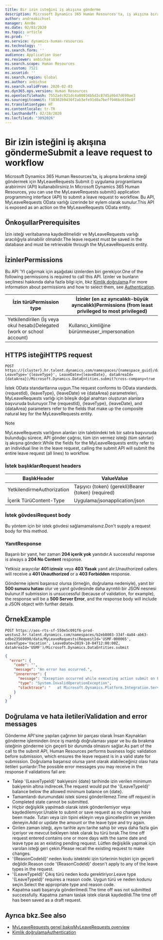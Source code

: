 ```yaml
---
title: Bir izin isteğini iş akışına gönderme
description: Microsoft Dynamics 365 Human Resources'ta, iş akışına bırakma isteği göndermek için MyLeaveRequests Submit () uygulama programlama arabirimini (API) kullanabilirsiniz.
author: andreabichsel
manager: AnnBe
ms.date: 02/03/2020
ms.topic: article
ms.prod: ''
ms.service: dynamics-human-resources
ms.technology: ''
ms.search.form: ''
audience: Application User
ms.reviewer: anbichse
ms.search.scope: Human Resources
ms.custom: 7521
ms.assetid: ''
ms.search.region: Global
ms.author: anbichse
ms.search.validFrom: 2020-02-03
ms.dyn365.ops.version: Human Resources
ms.openlocfilehash: 7552a4c921dc4a88034b5d2c87d5a9b47d699ae3
ms.sourcegitcommit: f38302b9430f2ab3efe91d0a7beff946bc610e8f
ms.translationtype: HT
ms.contentlocale: tr-TR
ms.lasthandoff: 02/28/2020
ms.locfileid: "3092026"
---
```

# <a name="submit-a-leave-request-to-workflow"></a><span data-ttu-id="86b9f-103">Bir izin isteğini iş akışına gönderme</span><span class="sxs-lookup"><span data-stu-id="86b9f-103">Submit a leave request to workflow</span></span>

<span data-ttu-id="86b9f-104">Microsoft Dynamics 365 Human Resources'ta, iş akışına bırakma isteği göndermek için MyLeaveRequests Submit () uygulama programlama arabirimini (API) kullanabilirsiniz.</span><span class="sxs-lookup"><span data-stu-id="86b9f-104">In Microsoft Dynamics 365 Human Resources, you can use the MyLeaveRequests submit() application programming interface (API) to submit a leave request to workflow.</span></span> <span data-ttu-id="86b9f-105">Bu API, MyLeaveRequests OData varlığı üzerinde bir eylem olarak sunulur.</span><span class="sxs-lookup"><span data-stu-id="86b9f-105">This API is exposed as an action on the MyLeaveRequests OData entity.</span></span>

## <a name="prerequisites"></a><span data-ttu-id="86b9f-106">Önkoşullar</span><span class="sxs-lookup"><span data-stu-id="86b9f-106">Prerequisites</span></span>

<span data-ttu-id="86b9f-107">İzin isteği veritabanına kaydedilmelidir ve MyLeaveRequests varlığı aracılığıyla alınabilir olmalıdır.</span><span class="sxs-lookup"><span data-stu-id="86b9f-107">The leave request must be saved in the database and must be retrievable through the MyLeaveRequests entity.</span></span>

## <a name="permissions"></a><span data-ttu-id="86b9f-108">İzinler</span><span class="sxs-lookup"><span data-stu-id="86b9f-108">Permissions</span></span>

<span data-ttu-id="86b9f-109">Bu API 'YI çağırmak için aşağıdaki izinlerden biri gerekiyor.</span><span class="sxs-lookup"><span data-stu-id="86b9f-109">One of the following permissions is required to call this API.</span></span> <span data-ttu-id="86b9f-110">İzinler ve bunların seçilmesi hakkında daha fazla bilgi için, bkz [Kimlik doğrulama](hr-developer-api-authentication.md).</span><span class="sxs-lookup"><span data-stu-id="86b9f-110">For more information about permissions and how to select them, see [Authentication](hr-developer-api-authentication.md).</span></span>

| <span data-ttu-id="86b9f-111">İzin türü</span><span class="sxs-lookup"><span data-stu-id="86b9f-111">Permission type</span></span>                    | <span data-ttu-id="86b9f-112">İzinler (en az ayrıcalıklı-büyük ayrıcalıklı)</span><span class="sxs-lookup"><span data-stu-id="86b9f-112">Permissions (from least privileged to most privileged)</span></span> |
|------------------------------------|--------------------------------------------------------|
| <span data-ttu-id="86b9f-113">Yetkilendirilen (İş veya okul hesabı)</span><span class="sxs-lookup"><span data-stu-id="86b9f-113">Delegated (work or school account)</span></span> | <span data-ttu-id="86b9f-114">Kullanıcı\_kimliğine bürünme</span><span class="sxs-lookup"><span data-stu-id="86b9f-114">user\_impersonation</span></span>                                    |

## <a name="https-request"></a><span data-ttu-id="86b9f-115">HTTPS isteği</span><span class="sxs-lookup"><span data-stu-id="86b9f-115">HTTPS request</span></span>

<!-- { "blockType": "ignored" } -->
```HTTP
POST https://{cluster}.hr.talent.dynamics.com/namespaces/{namespace_guid}/data/MyLeaveRequests(RequestId='{requestId}', LeaveType='{leaveType}', LeaveDate={leaveDate}, dataAreaId={dataArea})/Microsoft.Dynamics.DataEntities.submit?cross-company=true
```

<span data-ttu-id="86b9f-116">İstek OData standartlarına uygun.</span><span class="sxs-lookup"><span data-stu-id="86b9f-116">The request conforms to OData standards.</span></span> <span data-ttu-id="86b9f-117">{requestId}, {leaveType}, {leaveDate} ve {dataArea} parametreleri, MyLeaveRequests varlığı için bileşik doğal anahtarı oluşturan alanlara başvuruda bulunuyor.</span><span class="sxs-lookup"><span data-stu-id="86b9f-117">The {requestId}, {leaveType}, {leaveDate}, and {dataArea} parameters refer to the fields that make up the composite natural key for the MyLeaveRequests entity.</span></span>

> [!NOTE]
> <span data-ttu-id="86b9f-118">MyLeaveRequests varlığının alanları izin talebindeki tek bir satıra başvuruda bulunduğu sürece, API gönder çağrısı, tüm izin vermez isteği (tüm satırlar) iş akışına gönderir.</span><span class="sxs-lookup"><span data-stu-id="86b9f-118">While the fields for the MyLeaveRequests entity refer to an individual line in the leave request, calling the submit API will submit the entire leave request (all lines) to workflow.</span></span>

### <a name="request-headers"></a><span data-ttu-id="86b9f-119">İstek başlıkları</span><span class="sxs-lookup"><span data-stu-id="86b9f-119">Request headers</span></span>

| <span data-ttu-id="86b9f-120">Başlık</span><span class="sxs-lookup"><span data-stu-id="86b9f-120">Header</span></span>         | <span data-ttu-id="86b9f-121">Value</span><span class="sxs-lookup"><span data-stu-id="86b9f-121">Value</span></span>                     |
|----------------|---------------------------|
| <span data-ttu-id="86b9f-122">Yetkilendirme</span><span class="sxs-lookup"><span data-stu-id="86b9f-122">Authorization</span></span>  | <span data-ttu-id="86b9f-123">Taşıyıcı {token} (gerekli)</span><span class="sxs-lookup"><span data-stu-id="86b9f-123">Bearer {token} (required)</span></span> |
| <span data-ttu-id="86b9f-124">İçerik Türü</span><span class="sxs-lookup"><span data-stu-id="86b9f-124">Content-Type</span></span>   | <span data-ttu-id="86b9f-125">Uygulama/json</span><span class="sxs-lookup"><span data-stu-id="86b9f-125">application/json</span></span>          |

### <a name="request-body"></a><span data-ttu-id="86b9f-126">İstek gövdesi</span><span class="sxs-lookup"><span data-stu-id="86b9f-126">Request body</span></span>

<span data-ttu-id="86b9f-127">Bu yöntem için bir istek gövdesi sağlamamalısınız.</span><span class="sxs-lookup"><span data-stu-id="86b9f-127">Don't supply a request body for this method.</span></span>

### <a name="response"></a><span data-ttu-id="86b9f-128">Yanıt</span><span class="sxs-lookup"><span data-stu-id="86b9f-128">Response</span></span>

<span data-ttu-id="86b9f-129">Başarılı bir yanıt, her zaman **204 içerik yok** yanıtıdır.</span><span class="sxs-lookup"><span data-stu-id="86b9f-129">A successful response is always a **204 No Content** response.</span></span>

<span data-ttu-id="86b9f-130">Yetkisiz arayıcılar **401 izinsiz** veya **403 Yasak** yanıt alır.</span><span class="sxs-lookup"><span data-stu-id="86b9f-130">Unauthorized callers will receive a **401 Unauthorized** or a **403 Forbidden** response.</span></span>

<span data-ttu-id="86b9f-131">Gönderme işlemi başarısız olursa (örneğin, doğrulama nedeniyle), yanıt bir **500 sunucu hatası** olur ve yanıt gövdesinde daha ayrıntılı bir JSON nesnesi bulunur.</span><span class="sxs-lookup"><span data-stu-id="86b9f-131">If submission is unsuccessful (because of validation, for example), the response will be a **500 Server Error**, and the response body will include a JSON object with further details.</span></span>

## <a name="example"></a><span data-ttu-id="86b9f-132">Örnek</span><span class="sxs-lookup"><span data-stu-id="86b9f-132">Example</span></span>

```http
POST https://aos-rts-sf-550e5c091f6-prod-westus2.hr.talent.dynamics.com/namespaces/b2eb8003-334f-4a84-ab63-edbe23569090/data/MyLeaveRequests(RequestId='USMF-000065', LeaveType='Vacation', LeaveDate=2019-10-04T12:00:00Z, dataAreaId='USMF')/Microsoft.Dynamics.DataEntities.submit
```

```json
{
  "error": {
    "code": "",
    "message": "An error has occurred.",
    "innererror": {
      "message": "Exception occurred while executing action submit on Entity MyLeaveRequest: The request would put the 'Vacation' balance below the allowed minimum balance on 9/10/2019.",
      "type": "System.InvalidOperationException",
      "stacktrace": "   at Microsoft.Dynamics.Platform.Integration.Services.OData.Action.ActionInvokable.Invoke()   at Microsoft.Dynamics.Platform.Integration.Services.OData.Update.UpdateProcessor.ActionInvocation(ChangeOperationContext context, ActionInvokable action)   at Microsoft.Dynamics.Platform.Integration.Services.OData.Update.UpdateManager.<>c__DisplayClass13_0.<ScheduleInvokable>b__0(ChangeOperationContext context)   at Microsoft.Dynamics.Platform.Integration.Services.OData.Update.ChangeInfo.ExecuteActionsInCompanyContext(IEnumerable`1 actionList, ChangeOperationContext operationContext)\r\n   at Microsoft.Dynamics.Platform.Integration.Services.OData.Update.ChangeInfo.ExecuteActions(ChangeOperationContext context)   at Microsoft.Dynamics.Platform.Integration.Services.OData.Update.UpdateManager.SaveChanges()   at Microsoft.Dynamics.Platform.Integration.Services.OData.AxODataDelegatingHandler.<SaveChangesAsync>d__3.MoveNext()"
    }
  }
}
```

## <a name="validation-and-error-messages"></a><span data-ttu-id="86b9f-133">Doğrulama ve hata iletileri</span><span class="sxs-lookup"><span data-stu-id="86b9f-133">Validation and error messages</span></span>

<span data-ttu-id="86b9f-134">Gönderme API'sine yapılan çağrının bir parçası olarak İnsan Kaynakları gönderme işleminden önce iş mantığı doğrulaması yapar ve bu da bırakma isteğinin gönderme için geçerli bir durumda olmasını sağlar.</span><span class="sxs-lookup"><span data-stu-id="86b9f-134">As part of the call to the submit API, Human Resources performs business logic validation before submission, which ensures the leave request is in a valid state for submission.</span></span> <span data-ttu-id="86b9f-135">Doğrulama başarısız olursa yanıt olarak alabileceğiniz olası hata iletileri şunlardır:</span><span class="sxs-lookup"><span data-stu-id="86b9f-135">The possible error messages you may receive in the response if validations fail are:</span></span>

 - <span data-ttu-id="86b9f-136">Talep '{LeaveTypeId}' bakiyesini {date} tarihinde izin verilen minimum bakiyenin altına indirecek.</span><span class="sxs-lookup"><span data-stu-id="86b9f-136">The request would put the '{LeaveTypeId}' balance below the allowed minimum balance on {date}.</span></span>
 - <span data-ttu-id="86b9f-137">Tamamlandı durumundaki istek süresi gönderilemez.</span><span class="sxs-lookup"><span data-stu-id="86b9f-137">Time off request in Completed state cannot be submitted.</span></span>
 - <span data-ttu-id="86b9f-138">Hiçbir değişiklik yapılmadı olarak istek gönderilemiyor veya kaydedilemiyor.</span><span class="sxs-lookup"><span data-stu-id="86b9f-138">Unable to submit or save request as no changes have been made.</span></span> <span data-ttu-id="86b9f-139">Tutarı veya izin tipini ekleyin veya güncelleştirin ve yeniden deneyin.</span><span class="sxs-lookup"><span data-stu-id="86b9f-139">Add or update the amount or the leave type and try again.</span></span>
 - <span data-ttu-id="86b9f-140">Girilen zaman isteği, aynı tarihle aynı tarihe sahip bir veya daha fazla gün içeriyor ve mevcut bekleyen istek olarak bu türü bırak.</span><span class="sxs-lookup"><span data-stu-id="86b9f-140">The time off request entered contains one or more days with the same date and leave type as an existing pending request.</span></span> <span data-ttu-id="86b9f-141">Lütfen değişiklik yapmak için varolan isteği geri çekin.</span><span class="sxs-lookup"><span data-stu-id="86b9f-141">Please recall the existing request to make changes.</span></span>
 - <span data-ttu-id="86b9f-142">'{ReasonCodeId}' neden kodu istekteki izin türlerinin hiçbiri için geçerli değildir.</span><span class="sxs-lookup"><span data-stu-id="86b9f-142">Reason code '{ReasonCodeId}' doesn't apply to any of the leave types in the request.</span></span>
 - <span data-ttu-id="86b9f-143">'{LeaveTypeId}' Çıkış türü neden kodu gerektiriyor.</span><span class="sxs-lookup"><span data-stu-id="86b9f-143">Leave type '{LeaveTypeId}' requires a reason code.</span></span> <span data-ttu-id="86b9f-144">Uygun türü ve neden kodunu seçin.</span><span class="sxs-lookup"><span data-stu-id="86b9f-144">Select the appropriate type and reason code.</span></span>
 - <span data-ttu-id="86b9f-145">Kapatma saati başarıyla gönderilmedi.</span><span class="sxs-lookup"><span data-stu-id="86b9f-145">The time off was not submitted successfully.</span></span> <span data-ttu-id="86b9f-146">Kapatma zamanı taslak istek olarak kaydedildi.</span><span class="sxs-lookup"><span data-stu-id="86b9f-146">The time off has been saved as a draft request.</span></span>

## <a name="see-also"></a><span data-ttu-id="86b9f-147">Ayrıca bkz.</span><span class="sxs-lookup"><span data-stu-id="86b9f-147">See also</span></span>

- [<span data-ttu-id="86b9f-148">MyLeaveRequests genel bakış</span><span class="sxs-lookup"><span data-stu-id="86b9f-148">MyLeaveRequests overview</span></span>](hr-developer-api-myleaverequests-overview.md)
- [<span data-ttu-id="86b9f-149">Kimlik doğrulama</span><span class="sxs-lookup"><span data-stu-id="86b9f-149">Authentication</span></span>](hr-developer-api-authentication.md)